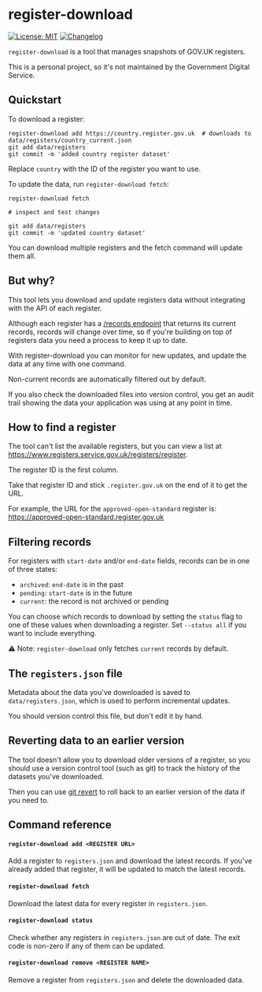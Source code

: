 # register-download
[![License: MIT](https://img.shields.io/badge/License-MIT-yellow.svg)](https://opensource.org/licenses/MIT)
[![Changelog](https://img.shields.io/badge/changelog-unreleased-yellow.svg)](CHANGELOG.md)

`register-download` is a tool that manages snapshots of GOV.UK registers.

This is a personal project, so it's not maintained by the Government Digital Service.

## Quickstart
To download a register:

```
register-download add https://country.register.gov.uk  # downloads to data/registers/country_current.json
git add data/registers
git commit -m 'added country register dataset'
```

Replace `country` with the ID of the register you want to use.

To update the data, run `register-download fetch`:

```
register-download fetch

# inspect and test changes

git add data/registers
git commit -m 'updated country dataset'
```

You can download multiple registers and the fetch command will update them all.

## But why?
This tool lets you download and update registers data without integrating with the API of each register.

Although each register has a [/records endpoint](https://docs.registers.service.gov.uk/api_reference/get_records) that returns its current records, records will change over time, so if you're building on top of registers data you need a process to keep it up to date.

With register-download you can monitor for new updates, and update the data at any time with one command.

Non-current records are automatically filtered out by default.

If you also check the downloaded files into version control, you get an audit trail showing the data your application was using at any point in time.

## How to find a register
The tool can't list the available registers, but you can view a list at https://www.registers.service.gov.uk/registers/register.

The register ID is the first column.

Take that register ID and stick `.register.gov.uk` on the end of it to get the URL.

For example, the URL for the `approved-open-standard` register is: https://approved-open-standard.register.gov.uk

## Filtering records
For registers with `start-date` and/or `end-date` fields, records can be in one of three states:

- `archived`: `end-date` is in the past
- `pending`: `start-date` is in the future
- `current`: the record is not archived or pending

You can choose which records to download by setting the `status` flag to one of these values when downloading a register. Set `--status all` if you want to include everything.

⚠️ Note: `register-download` only fetches `current` records by default.

## The `registers.json` file
Metadata about the data you've downloaded is saved to `data/registers.json`, which is used to perform incremental updates.

You should version control this file, but don't edit it by hand.

## Reverting data to an earlier version
The tool doesn't allow you to download older versions of a register, so you should use a version control tool (such as git) to track the history of the datasets you've downloaded.

Then you can use [git revert](https://git-scm.com/docs/git-revert) to roll back to an earlier version of the data if you need to.

## Command reference

#### `register-download add <REGISTER URL>`

Add a register to `registers.json` and download the latest records.
If you've already added that register, it will be updated to match the latest records.

#### `register-download fetch`

Download the latest data for every register in `registers.json`.

#### `register-download status`

Check whether any registers in `registers.json` are out of date. The exit code is non-zero if any of them can be updated.

#### `register-download remove <REGISTER NAME>`

Remove a register from `registers.json` and delete the downloaded data.